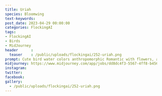 ```yaml
---
title: Uriah
species: Bloomwing
text-keywords: 
post_date: 2023-04-29 00:00:00
categories: FlockingAI
tags:
- FlockingAI
- Birds
- MidJourney 
header      :
  teaser    : /public/uploads/flockingai/252-uriah.png
prompt: Cute bird water colors anthropomorphic Romantic with flowers, artistic creative
midjourney: https://www.midjourney.com/app/jobs/dd8dc4f3-5567-4ff8-b456-61a920163484
instagram: 
twitter: 
facebook: 
gallery: 
  - /public/uploads/flockingai/252-uriah.png
---
```


